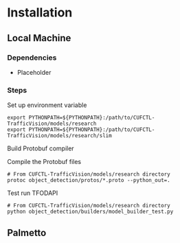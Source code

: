 # Installation
## Local Machine
### Dependencies
* Placeholder
### Steps
Set up environment variable
```
export PYTHONPATH=${PYTHONPATH}:/path/to/CUFCTL-TrafficVision/models/research
export PYTHONPATH=${PYTHONPATH}:/path/to/CUFCTL-TrafficVision/models/research/slim
```

Build Protobuf compiler

Compile the Protobuf files
```
# From CUFCTL-TrafficVision/models/research directory
protoc object_detection/protos/*.proto --python_out=.
```

Test run TFODAPI
```
# From CUFCTL-TrafficVision/models/research directory
python object_detection/builders/model_builder_test.py
```

## Palmetto
